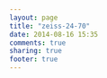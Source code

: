 ```yaml
---
layout: page
title: "zeiss-24-70"
date: 2014-08-16 15:35
comments: true
sharing: true
footer: true
---
```


